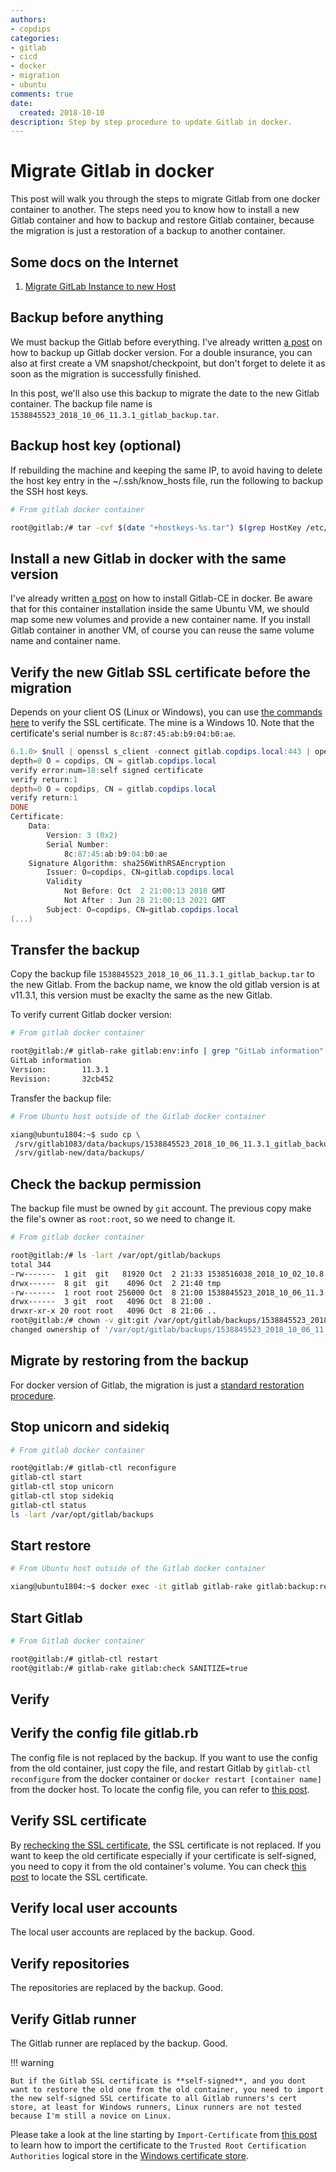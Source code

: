 ```yaml
---
authors:
- copdips
categories:
- gitlab
- cicd
- docker
- migration
- ubuntu
comments: true
date:
  created: 2018-10-10
description: Step by step procedure to update Gitlab in docker.
---
```


# Migrate Gitlab in docker

This post will walk you through the steps to migrate Gitlab from one docker container to another. The steps need you to know how to install a new Gitlab container and how to backup and restore Gitlab container, because the migration is just a restoration of a backup to another container.

<!-- more -->

## Some docs on the Internet

1. [Migrate GitLab Instance to new Host](https://pikedom.com/migrate-gitlab-instance-to-new-host/)

## Backup before anything

We must backup the Gitlab before everything. I've already written [a post](https://copdips.com/2018/09/backup-and-restore-gitlab-in-docker.html#backup-gitlab-in-docker) on how to backup up Gitlab docker version. For a double insurance, you can also at first create a VM snapshot/checkpoint, but don't forget to delete it as soon as the migration is successfully finished.

In this post, we'll also use this backup to migrate the date to the new Gitlab container. The backup file name is `1538845523_2018_10_06_11.3.1_gitlab_backup.tar`.

## Backup host key (optional)

If rebuilding the machine and keeping the same IP, to avoid having to delete the host key entry in the ~/.ssh/know_hosts file, run the following to backup the SSH host keys.

```bash
# From gitlab docker container

root@gitlab:/# tar -cvf $(date "+hostkeys-%s.tar") $(grep HostKey /etc/ssh/sshd_config | grep -v ^'#' | awk '{print $2}')
```

## Install a new Gitlab in docker with the same version

I've already written [a post](https://copdips.com/2018/09/install-gitlab-ce-in-docker-on-ubuntu.html#install-gitlab-ce-in-docker) on how to install Gitlab-CE in docker. Be aware that for this container installation inside the same Ubuntu VM, we should map some new volumes and provide a new container name. If you install Gitlab container in another VM, of course you can reuse the same volume name and container name.

## Verify the new Gitlab SSL certificate before the migration

Depends on your client OS (Linux or Windows), you can use [the commands here](https://copdips.com/2018/09/setup-https-for-gitlab.html#check-the-website-ssl-certificate-from-the-command-line) to verify the SSL certificate. The mine is a Windows 10. Note that the certificate's serial number is `8c:87:45:ab:b9:04:b0:ae`.

```powershell
6.1.0> $null | openssl s_client -connect gitlab.copdips.local:443 | openssl x509 -text -noout
depth=0 O = copdips, CN = gitlab.copdips.local
verify error:num=18:self signed certificate
verify return:1
depth=0 O = copdips, CN = gitlab.copdips.local
verify return:1
DONE
Certificate:
    Data:
        Version: 3 (0x2)
        Serial Number:
            8c:87:45:ab:b9:04:b0:ae
    Signature Algorithm: sha256WithRSAEncryption
        Issuer: O=copdips, CN=gitlab.copdips.local
        Validity
            Not Before: Oct  2 21:00:13 2018 GMT
            Not After : Jun 28 21:00:13 2021 GMT
        Subject: O=copdips, CN=gitlab.copdips.local
(...)
```

## Transfer the backup

Copy the backup file `1538845523_2018_10_06_11.3.1_gitlab_backup.tar` to the new Gitlab. From the backup name, we know the old gitlab version is at v11.3.1, this version must be exaclty the same as the new Gitlab.

To verify current Gitlab docker version:

```bash
# From gitlab docker container

root@gitlab:/# gitlab-rake gitlab:env:info | grep "GitLab information" -A2
GitLab information
Version:        11.3.1
Revision:       32cb452
```

Transfer the backup file:

```bash
# From Ubuntu host outside of the Gitlab docker container

xiang@ubuntu1804:~$ sudo cp \
 /srv/gitlab1083/data/backups/1538845523_2018_10_06_11.3.1_gitlab_backup.tar \
 /srv/gitlab-new/data/backups/
```

## Check the backup permission

The backup file must be owned by `git` account. The previous copy make the file's owner as `root:root`, so we need to change it.

```bash
# From gitlab docker container

root@gitlab:/# ls -lart /var/opt/gitlab/backups
total 344
-rw-------  1 git  git   81920 Oct  2 21:33 1538516038_2018_10_02_10.8.3_gitlab_backup.tar
drwx------  8 git  git    4096 Oct  2 21:40 tmp
-rw-------  1 root root 256000 Oct  8 21:00 1538845523_2018_10_06_11.3.1_gitlab_backup.tar
drwx------  3 git  root   4096 Oct  8 21:00 .
drwxr-xr-x 20 root root   4096 Oct  8 21:06 ..
root@gitlab:/# chown -v git:git /var/opt/gitlab/backups/1538845523_2018_10_06_11.3.1_gitlab_backup.tar
changed ownership of '/var/opt/gitlab/backups/1538845523_2018_10_06_11.3.1_gitlab_backup.tar' from root:root to git:git
```

## Migrate by restoring from the backup

For docker version of Gitlab, the migration is just a [standard restoration procedure](https://copdips.com/2018/09/backup-and-restore-gitlab-in-docker.html#restore-gitlab).

## Stop unicorn and sidekiq
```bash
# From gitlab docker container

root@gitlab:/# gitlab-ctl reconfigure
gitlab-ctl start
gitlab-ctl stop unicorn
gitlab-ctl stop sidekiq
gitlab-ctl status
ls -lart /var/opt/gitlab/backups
```

## Start restore

```bash
# From Ubuntu host outside of the Gitlab docker container

xiang@ubuntu1804:~$ docker exec -it gitlab gitlab-rake gitlab:backup:restore BACKUP=1538845523_2018_10_06_11.3.1 --trace
```

## Start Gitlab

```bash
# From Gitlab docker container

root@gitlab:/# gitlab-ctl restart
root@gitlab:/# gitlab-rake gitlab:check SANITIZE=true
```

## Verify

## Verify the config file gitlab.rb

The config file is not replaced by the backup. If you want to use the config from the old container, just copy the file, and restart Gitlab by `gitlab-ctl reconfigure` from the docker container or `docker restart [container name]` from the docker host. To locate the config file, you can refer to [this post](https://copdips.com/2018/09/setup-https-for-gitlab.html#configure-https-on-gitlab).

## Verify SSL certificate

By [rechecking the SSL certificate](https://copdips.com/2018/10/migrate-gitlab-in-docker.html#verify-the-new-gitlab-ssl-certificate-before-the-migration), the SSL certificate is not replaced. If you want to keep the old certificate especially if your certificate is self-signed, you need to copy it from the old container's volume. You can check [this post](https://copdips.com/2018/09/setup-https-for-gitlab.html#save-the-ssl-certificate) to locate the SSL certificate.

## Verify local user accounts

The local user accounts are replaced by the backup. Good.

## Verify repositories

The repositories are replaced by the backup. Good.

## Verify Gitlab runner

The Gitlab runner are replaced by the backup. Good.

!!! warning

    But if the Gitlab SSL certificate is **self-signed**, and you dont want to restore the old one from the old container, you need to import the new self-signed SSL certificate to all Gitlab runners's cert store, at least for Windows runners, Linux runners are not tested because I'm still a novice on Linux.

Please take a look at the line starting by `Import-Certificate` from [this post](https://copdips.com/2018/09/install-gitlab-runner-on-windows-by-powershell-psremoting.html#register-gitlab-runner-on-windows) to learn how to import the certificate to the `Trusted Root Certification Authorities` logical store in the [Windows certificate store](https://docs.microsoft.com/en-us/windows/desktop/seccertenroll/about-certificate-directory).
